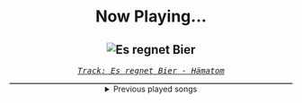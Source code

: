 <div align="center"> 
<h1>Now Playing...</h1>

![Es regnet Bier](https://i.scdn.co/image/ab67616d00001e02e85250fa0b1fd3b93dc6fed4)
--
_<samp><a href="https://open.spotify.com/track/6jeM1OMTY7FpJd6RVqL6kp">Track: Es regnet Bier - Hämatom</a></samp>_

<div style="border: 1px #4B5054 solid"></div>
<details>
  <summary>
    Previous played songs
  </summary>
  <table>
    <thead>
      <tr>
        <th>
          Artist
        </th>
        <th>
          Song
        </th>
        <th>
          Link
        </th>
      </tr>
    </thead>
    <tbody>
      <tr><td>Hämatom</td><td>Es regnet Bier</td><td><a href="https://open.spotify.com/track/6jeM1OMTY7FpJd6RVqL6kp">https://open.spotify.com/track/6jeM1OMTY7FpJd6RVqL6kp</a></td></tr><tr><td>ENMA</td><td>Killer (Muzan Jackson)</td><td><a href="https://open.spotify.com/track/5t4XM7WsjGpSAsVuVQpF48">https://open.spotify.com/track/5t4XM7WsjGpSAsVuVQpF48</a></td></tr><tr><td>ENMA</td><td>Killer (Muzan Jackson)</td><td><a href="https://open.spotify.com/track/5t4XM7WsjGpSAsVuVQpF48">https://open.spotify.com/track/5t4XM7WsjGpSAsVuVQpF48</a></td></tr><tr><td>Disturbed</td><td>Ten Thousand Fists</td><td><a href="https://open.spotify.com/track/5hkgrWxkobGtg30I7DsfVu">https://open.spotify.com/track/5hkgrWxkobGtg30I7DsfVu</a></td></tr><tr><td>Breaking Benjamin</td><td>Lights Out</td><td><a href="https://open.spotify.com/track/5aBknBm85rJp8fSWu2koV2">https://open.spotify.com/track/5aBknBm85rJp8fSWu2koV2</a></td></tr><tr><td>Breaking Benjamin</td><td>Unknown Soldier</td><td><a href="https://open.spotify.com/track/4u9UZQxoVkabuLZldQGHi6">https://open.spotify.com/track/4u9UZQxoVkabuLZldQGHi6</a></td></tr><tr><td>Rise Against</td><td>Savior</td><td><a href="https://open.spotify.com/track/1vcxF91pWs9uNwDROuiCPB">https://open.spotify.com/track/1vcxF91pWs9uNwDROuiCPB</a></td></tr><tr><td>Linkin Park</td><td>No More Sorrow</td><td><a href="https://open.spotify.com/track/4CWhc9FaMMfBTt4ANjfbOf">https://open.spotify.com/track/4CWhc9FaMMfBTt4ANjfbOf</a></td></tr><tr><td>Celldweller</td><td>Switchback</td><td><a href="https://open.spotify.com/track/1NCnHEjwEZIvC5mJfdSBfU">https://open.spotify.com/track/1NCnHEjwEZIvC5mJfdSBfU</a></td></tr><tr><td>Story Of The Year</td><td>The Antidote</td><td><a href="https://open.spotify.com/track/7yGhfjsppOXSLcoSwcJ1yT">https://open.spotify.com/track/7yGhfjsppOXSLcoSwcJ1yT</a></td></tr><tr><td>I Will Never Be The Same</td><td>Worldless</td><td><a href="https://open.spotify.com/track/04DVF065NOx5wRtYeOP2OH">https://open.spotify.com/track/04DVF065NOx5wRtYeOP2OH</a></td></tr><tr><td>In Flames</td><td>Cloud Connected</td><td><a href="https://open.spotify.com/track/7fw1s9GkS288i2HQxMMlas">https://open.spotify.com/track/7fw1s9GkS288i2HQxMMlas</a></td></tr><tr><td>Testament</td><td>For the Glory of...</td><td><a href="https://open.spotify.com/track/6J4VOoKhRZFNeWkVH0WTzH">https://open.spotify.com/track/6J4VOoKhRZFNeWkVH0WTzH</a></td></tr><tr><td>Disturbed</td><td>Inside the Fire</td><td><a href="https://open.spotify.com/track/5cxp9kjCFyJwzv3lzeX7ku">https://open.spotify.com/track/5cxp9kjCFyJwzv3lzeX7ku</a></td></tr><tr><td>Linkin Park</td><td>Faint</td><td><a href="https://open.spotify.com/track/4Yf5bqU3NK4kNOypcrLYwU">https://open.spotify.com/track/4Yf5bqU3NK4kNOypcrLYwU</a></td></tr><tr><td>Breaking Benjamin</td><td>Had Enough</td><td><a href="https://open.spotify.com/track/7u93rCmIM9mBoT4mvfUBTZ">https://open.spotify.com/track/7u93rCmIM9mBoT4mvfUBTZ</a></td></tr><tr><td>Finger Eleven</td><td>Paralyzer</td><td><a href="https://open.spotify.com/track/28IEbk5a7twNTbUEvWslUb">https://open.spotify.com/track/28IEbk5a7twNTbUEvWslUb</a></td></tr><tr><td>Celldweller</td><td>Shapeshifter (feat. Styles of Beyond)</td><td><a href="https://open.spotify.com/track/0lh9SN28AiSNGLZFz4KBF0">https://open.spotify.com/track/0lh9SN28AiSNGLZFz4KBF0</a></td></tr><tr><td>Celldweller</td><td>Tragedy</td><td><a href="https://open.spotify.com/track/0NOu33rhzUSLyohsXcEHeE">https://open.spotify.com/track/0NOu33rhzUSLyohsXcEHeE</a></td></tr><tr><td>Linkin Park</td><td>Numb</td><td><a href="https://open.spotify.com/track/2nLtzopw4rPReszdYBJU6h">https://open.spotify.com/track/2nLtzopw4rPReszdYBJU6h</a></td></tr>
    </tbody>
  </table>
</details>

</div>
